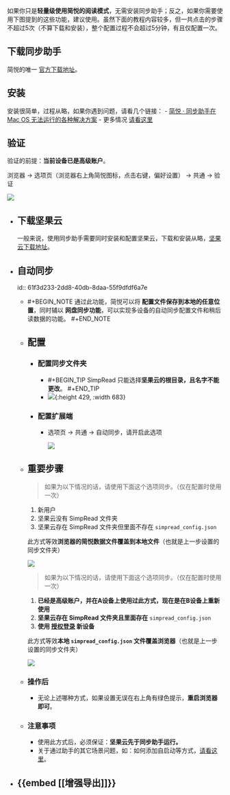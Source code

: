 如果你只是**轻量级使用简悦的阅读模式**，无需安装同步助手；反之，如果你需要使用下图提到的这些功能，建议使用。
​
虽然下面的教程内容较多，但一共点击的步骤不超过5次（不算下载和安装），整个配置过程不会超过5分钟，有且仅配置一次。

## 下载同步助手

简悦的唯一 [官方下载地址](http://ksria.com/simpread/wiki/#/Download?id=%e5%90%8c%e6%ad%a5%e5%8a%a9%e6%89%8b)。
## 安装

安装很简单，过程从略，如果你遇到问题，请看几个链接：
	- [简悦 · 同步助手在 Mac OS 无法运行的各种解决方案](https://github.com/Kenshin/simpread/discussions/2283)
	- 更多情况 [请看这里](https://github.com/Kenshin/simpread/discussions/categories/%E5%90%8C%E6%AD%A5%E5%8A%A9%E6%89%8B?discussions_q=category%3A%E5%90%8C%E6%AD%A5%E5%8A%A9%E6%89%8B+label%3Awarning)
## 验证

验证的前提：**当前设备已是高级账户**。

浏览器 → 选项页（浏览器右上角简悦图标，点击右键，偏好设置） → 共通 → 验证

![](https://user-images.githubusercontent.com/81074/131609221-5f4b2b21-90c6-4e85-b7cd-fb87c7abde0d.png#crop=0&crop=0&crop=1&crop=1&id=YVQUP&originHeight=700&originWidth=1263&originalType=binary&ratio=1&rotation=0&showTitle=false&status=done&style=none&title=)
- ## 下载坚果云
  
  一般来说，使用同步助手需要同时安装和配置坚果云，下载和安装从略，[坚果云下载地址](https://www.jianguoyun.com/s/downloads)。
- ## 自动同步
  id:: 61f3d233-2dd8-40db-8daa-55f9dfdf6a7e
	- #+BEGIN_NOTE
	  通过此功能，简悦可以将 **配置文件保存到本地的任意位置**，同时辅以 **网盘同步功能**，可以实现多设备的自动同步配置文件和稍后读数据的功能。
	  #+END_NOTE
	- ## 配置
		- ### 配置同步文件夹
			- #+BEGIN_TIP
			  SimpRead 只能选择**坚果云的根目录，且名字不能更改**。
			  #+END_TIP
			- ![](https://user-images.githubusercontent.com/81074/131609921-c7b75628-16a0-4192-a8f5-10dc0e5c0865.png#crop=0&crop=0&crop=1&crop=1&id=MnXkJ&originHeight=725&originWidth=1176&originalType=binary&ratio=1&rotation=0&showTitle=false&status=done&style=none&title=){:height 429, :width 683}
		- ### 配置扩展端
			- 选项页 → 共通 → 自动同步，请开启此选项
			  
			  ![](https://user-images.githubusercontent.com/81074/131610074-1bb5f348-3771-4dd1-97ba-8a37edf05943.png#crop=0&crop=0&crop=1&crop=1&id=lyD2m&originHeight=706&originWidth=1289&originalType=binary&ratio=1&rotation=0&showTitle=false&status=done&style=none&title=)
	- ## 重要步骤
	  
	  > 如果为以下情况的话，请使用下面这个选项同步。（仅在配置时使用一次）
	  
	    1. 新用户
	    2. 坚果云没有 SimpRead 文件夹
	    3. 坚果云存在 SimpRead 文件夹但里面不存在 `simpread_config.json`
	  
	  此方式等效**浏览器的简悦数据文件覆盖到本地文件**（也就是上一步设置的同步文件夹）
	  
	  ![](https://user-images.githubusercontent.com/81074/131610221-815f8c46-09a7-4c8f-b9f7-8d591fcbf0a9.png#crop=0&crop=0&crop=1&crop=1&id=pFuNu&originHeight=720&originWidth=1150&originalType=binary&ratio=1&rotation=0&showTitle=false&status=done&style=none&title=)
	  
	  > 如果为以下情况的话，请使用下面这个选项同步。（仅在配置时使用一次） 
	  
	  1. **已经是高级账户，并在A设备上使用过此方式，现在是在B设备上重新使用**
	  2. **坚果云存在 SimpRead 文件夹且里面存在** `simpread_config.json`
	  3. **使用 [授权登录](https://github.com/Kenshin/simpread/discussions/1576) 新设备**
	  
	  此方式等效**本地 `simpread_config.json` 文件覆盖浏览器**（也就是上一步设置的同步文件夹）
	  
	  ![](https://user-images.githubusercontent.com/81074/131611194-d0369376-0a93-410f-b7f3-841e4e698254.png#crop=0&crop=0&crop=1&crop=1&id=YloTO&originHeight=632&originWidth=1132&originalType=binary&ratio=1&rotation=0&showTitle=false&status=done&style=none&title=)
	- ### 操作后
		- 无论上述哪种方式，如果设置无误在右上角有绿色提示，**重启浏览器即可**。
	- ### 注意事项
		- 使用此方式后，必须保证：**坚果云先于同步助手运行。**
		- 关于通过助手的其它场景问题，如：如何添加自启动等方式，[请看这里](https://github.com/Kenshin/simpread/discussions/categories/%E5%90%8C%E6%AD%A5%E5%8A%A9%E6%89%8B)。
- ## {{embed [[增强导出]]}}